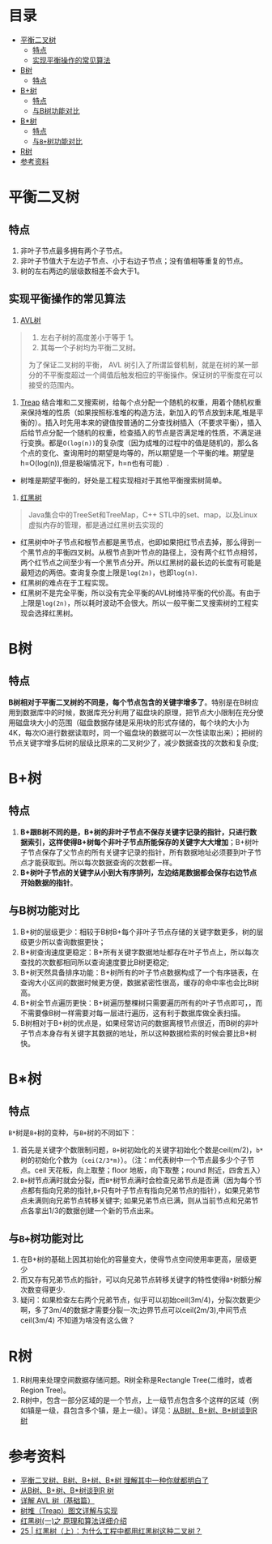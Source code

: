 # 目录
- [平衡二叉树](#平衡二叉树)
	- [特点](#特点)
	- [实现平衡操作的常见算法](#实现平衡操作的常见算法)
- [B树](#B树)
	- [特点](#特点-1)
- [B+树](#B树-1)
	- [特点](#特点-2)
	- [与B树功能对比](#与B树功能对比)
- [B*树](#B树-2)
	- [特点](#特点-3)
	- [与`B+`树功能对比](#与B树功能对比-1)
- [R树](#R树)
- [参考资料](#参考资料)
# 平衡二叉树
## 特点
1. 非叶子节点最多拥有两个子节点。
2. 非叶子节值大于左边子节点、小于右边子节点；没有值相等重复的节点。
3. 树的左右两边的层级数相差不会大于1。
## 实现平衡操作的常见算法
1. [AVL树](https://zhuanlan.zhihu.com/p/34899732)

> 1. 左右子树的高度差小于等于 1。
> 2. 其每一个子树均为平衡二叉树。
>
> 为了保证二叉树的平衡， AVL 树引入了所谓监督机制，就是在树的某一部分的不平衡度超过一个阈值后触发相应的平衡操作。保证树的平衡度在可以接受的范围内。

1. [Treap](https://blog.csdn.net/K346K346/article/details/50808879)
  结合堆和二叉搜索树，给每个点分配一个随机的权重，用着个随机权重来保持堆的性质（如果按照标准堆的构造方法，新加入的节点放到末尾,堆是平衡的）。插入时先用本来的键值按普通的二分查找树插入（不要求平衡），插入后给节点分配一个随机的权重，检查插入的节点是否满足堆的性质，不满足进行变换。都是`O(log(n))`的复杂度（因为成堆的过程中的值是随机的，那么各个点的变化、查询用时的期望是均等的，所以期望是一个平衡的堆。期望是h=O(log(n)),但是极端情况下，h=n也有可能）.

- 树堆是期望平衡的，好处是工程实现相对于其他平衡搜索树简单。

1. [红黑树](http://www.cnblogs.com/skywang12345/p/3245399.html)

> Java集合中的TreeSet和TreeMap，C++ STL中的set、map，以及Linux虚拟内存的管理，都是通过红黑树去实现的

- 红黑树中叶子节点和根节点都是黑节点，也即如果把红节点去掉，那么得到一个黑节点的平衡四叉树。从根节点到叶节点的路径上，没有两个红节点相邻，两个红节点之间至少有一个黑节点分开。所以红黑树的最长边的长度有可能是最短边的两倍。查询复杂度上限是`log(2n)`，也即`log(n)`.
- 红黑树的难点在于工程实现。
- 红黑树不是完全平衡，所以没有完全平衡的AVL树维持平衡的代价高。有由于上限是`log(2n)`，所以耗时波动不会很大。所以一般平衡二叉搜索树的工程实现会选择红黑树。


# B树
## 特点
**B树相对于平衡二叉树的不同是，每个节点包含的关键字增多了**。特别是在B树应用到数据库中的时候，数据库充分利用了磁盘块的原理，把节点大小限制在充分使用磁盘块大小的范围（磁盘数据存储是采用块的形式存储的，每个块的大小为4K，每次IO进行数据读取时，同一个磁盘块的数据可以一次性读取出来）；把树的节点关键字增多后树的层级比原来的二叉树少了，减少数据查找的次数和复杂度;

# B+树
## 特点
1. **B+跟B树不同的是，B+树的非叶子节点不保存关键字记录的指针，只进行数据索引，这样使得B+树每个非叶子节点所能保存的关键字大大增加**；B+树叶子节点保存了父节点的所有关键字记录的指针，所有数据地址必须要到叶子节点才能获取到。所以每次数据查询的次数都一样。
2. **B+树叶子节点的关键字从小到大有序排列，左边结尾数据都会保存右边节点开始数据的指针**。
## 与B树功能对比
1. B+树的层级更少：相较于B树B+每个非叶子节点存储的关键字数更多，树的层级更少所以查询数据更快；
2. B+树查询速度更稳定：B+所有关键字数据地址都存在叶子节点上，所以每次查找的次数都相同所以查询速度要比B树更稳定;
3. B+树天然具备排序功能：B+树所有的叶子节点数据构成了一个有序链表，在查询大小区间的数据时候更方便，数据紧密性很高，缓存的命中率也会比B树高。
4. B+树全节点遍历更快：B+树遍历整棵树只需要遍历所有的叶子节点即可，，而不需要像B树一样需要对每一层进行遍历，这有利于数据库做全表扫描。
5. B树相对于B+树的优点是，如果经常访问的数据离根节点很近，而B树的非叶子节点本身存有关键字其数据的地址，所以这种数据检索的时候会要比B+树快。
# B*树
## 特点
`B*`树是`B+`树的变种，与`B+`树的不同如下：

1. 首先是关键字个数限制问题，`B+`树初始化的关键字初始化个数是ceil(m/2)，`b*`树的初始化个数为（`cei(2/3*m)`）。（注：m代表树中一个节点最多少个子节点。ceil 天花板，向上取整；floor 地板，向下取整；round 附近，四舍五入）
2. `B+`树节点满时就会分裂，而`B*`树节点满时会检查兄弟节点是否满（因为每个节点都有指向兄弟的指针,`B+`只有叶子节点有指向兄弟节点的指针），如果兄弟节点未满则向兄弟节点转移关键字; 如果兄弟节点已满，则从当前节点和兄弟节点各拿出1/3的数据创建一个新的节点出来。
## 与`B+`树功能对比
1. 在B+树的基础上因其初始化的容量变大，使得节点空间使用率更高，层级更少
2. 而又存有兄弟节点的指针，可以向兄弟节点转移关键字的特性使得`B*`树额分解次数变得更少.
3. 疑问：如果检查左右两个兄弟节点，似乎可以初始ceil(3m/4)，分裂次数更少啊，多了3m/4的数据才需要分裂一次;边界节点可以ceil(2m/3),中间节点ceil(3m/4) 不知道为啥没有这么做？

# R树
1. R树用来处理空间数据存储问题。R树全称是Rectangle Tree(二维时，或者Region Tree)。
2. R树中，包含一部分区域的是一个节点，上一级节点包含多个这样的区域（例如镇是一级，县包含多个镇，是上一级）。详见：[从B树、B+树、B*树谈到R 树](https://blog.csdn.net/v_JULY_v/article/details/6530142/)

# 参考资料
- [平衡二叉树、B树、B+树、B*树 理解其中一种你就都明白了](https://zhuanlan.zhihu.com/p/27700617)
- [从B树、B+树、B*树谈到R 树](https://blog.csdn.net/v_JULY_v/article/details/6530142/)
- [详解 AVL 树（基础篇）](https://zhuanlan.zhihu.com/p/34899732)
- [树堆（Treap）图文详解与实现](https://blog.csdn.net/K346K346/article/details/50808879)
- [红黑树(一)之 原理和算法详细介绍](https://www.cnblogs.com/skywang12345/p/3245399.html)
- [25 | 红黑树（上）：为什么工程中都用红黑树这种二叉树？](<https://xintiaohuiyi.gitbook.io/jynotebook/shu-ji/shu-ju-jie-gou-yu-suan-fa-zhi-mei/25-hong-hei-shu-ff08-shang-ff09-ff1a-wei-shi-yao-gong-cheng-zhong-du-yong-hong-hei-shu-zhe-zhong-er>)
